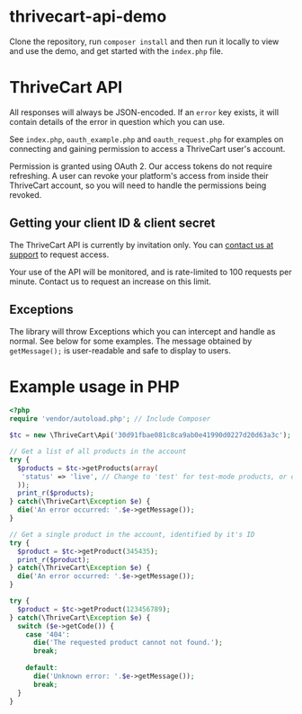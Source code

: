 # thrivecart-api-demo
Clone the repository, run `composer install` and then run it locally to view and use the demo, and get started with the `index.php` file.

# ThriveCart API
All responses will always be JSON-encoded. If an `error` key exists, it will contain details of the error in question which you can use.

See `index.php`, `oauth_example.php` and `oauth_request.php` for examples on connecting and gaining permission to access a ThriveCart user's account.

Permission is granted using OAuth 2. Our access tokens do not require refreshing. A user can revoke your platform's access from inside their ThriveCart account, so you will need to handle the permissions being revoked.

## Getting your client ID & client secret
The ThriveCart API is currently by invitation only. You can [contact us at support](https://support.thrivecart.com) to request access.

Your use of the API will be monitored, and is rate-limited to 100 requests per minute. Contact us to request an increase on this limit.

## Exceptions
The library will throw Exceptions which you can intercept and handle as normal. See below for some examples. The message obtained by `getMessage();` is user-readable and safe to display to users.

# Example usage in PHP
```php
<?php
require 'vendor/autoload.php'; // Include Composer

$tc = new \ThriveCart\Api('30d91fbae081c8ca9ab0e41990d0227d20d63a3c'); // Pass our access token into the API to get started; see OAuth examples for details

// Get a list of all products in the account
try {
  $products = $tc->getProducts(array(
   'status' => 'live', // Change to 'test' for test-mode products, or omit entirely for all products
  ));
  print_r($products);
} catch(\ThriveCart\Exception $e) {
  die('An error occurred: '.$e->getMessage());
}

// Get a single product in the account, identified by it's ID
try {
  $product = $tc->getProduct(345435);
  print_r($product);
} catch(\ThriveCart\Exception $e) {
  die('An error occurred: '.$e->getMessage());
}

try {
  $product = $tc->getProduct(123456789);
} catch(\ThriveCart\Exception $e) {
  switch ($e->getCode()) {
    case '404':
      die('The requested product cannot not found.');
      break;
    
    default:
      die('Unknown error: '.$e->getMessage());
      break;
  }
}
```